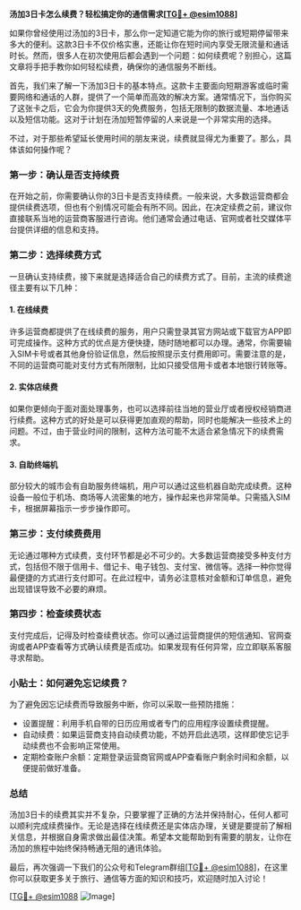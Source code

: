 **汤加3日卡怎么续费？轻松搞定你的通信需求[[TG💪+ @esim1088](https://t.me/s/esim1088)]**

如果你曾经使用过汤加的3日卡，那么你一定知道它能为你的旅行或短期停留带来多大的便利。这款3日卡不仅价格实惠，还能让你在短时间内享受无限流量和通话时长。然而，很多人在初次使用后都会遇到一个问题：如何续费呢？别担心，这篇文章将手把手教你如何轻松续费，确保你的通信服务不断线。

首先，我们来了解一下汤加3日卡的基本特点。这款卡主要面向短期游客或临时需要网络和通话的人群，提供了一个简单而高效的解决方案。通常情况下，当你购买了这张卡之后，它会为你提供3天的免费服务，包括无限制的数据流量、本地通话以及短信功能。这对于计划在汤加短暂停留的人来说是一个非常实用的选择。

不过，对于那些希望延长使用时间的朋友来说，续费就显得尤为重要了。那么，具体该如何操作呢？

### **第一步：确认是否支持续费**
在开始之前，你需要确认你的3日卡是否支持续费。一般来说，大多数运营商都会提供续费选项，但也有个别情况可能会有所不同。因此，在决定续费之前，建议你直接联系当地的运营商客服进行咨询。他们通常会通过电话、官网或者社交媒体平台提供详细的信息和支持。

### **第二步：选择续费方式**
一旦确认支持续费，接下来就是选择适合自己的续费方式了。目前，主流的续费途径主要有以下几种：

#### **1. 在线续费**
许多运营商都提供了在线续费的服务，用户只需登录其官方网站或下载官方APP即可完成操作。这种方式的优点是方便快捷，随时随地都可以办理。通常，你需要输入SIM卡号或者其他身份验证信息，然后按照提示支付费用即可。需要注意的是，不同的运营商可能对支付方式有所限制，比如只接受信用卡或者本地银行转账等。

#### **2. 实体店续费**
如果你更倾向于面对面处理事务，也可以选择前往当地的营业厅或者授权经销商进行续费。这种方式的好处是可以获得更加直观的帮助，同时也能解决一些技术上的问题。不过，由于营业时间的限制，这种方法可能不太适合紧急情况下的续费需求。

#### **3. 自助终端机**
部分较大的城市会有自助服务终端机，用户可以通过这些机器自助完成续费。这种设备一般位于机场、商场等人流密集的地方，操作起来也非常简单。只需插入SIM卡，根据屏幕指示一步步操作即可。

### **第三步：支付续费费用**
无论通过哪种方式续费，支付环节都是必不可少的。大多数运营商接受多种支付方式，包括但不限于信用卡、借记卡、电子钱包、支付宝、微信等。选择一种你觉得最便捷的方式进行支付即可。在此过程中，请务必注意核对金额和订单信息，避免出现错误导致不必要的麻烦。

### **第四步：检查续费状态**
支付完成后，记得及时检查续费状态。你可以通过运营商提供的短信通知、官网查询或者APP查看等方式确认续费是否成功。如果发现有任何异常，应立即联系客服寻求帮助。

### **小贴士：如何避免忘记续费？**
为了避免因忘记续费而导致服务中断，你可以采取一些预防措施：
- 设置提醒：利用手机自带的日历应用或者专门的应用程序设置续费提醒。
- 自动续费：如果运营商支持自动续费功能，不妨开启此选项，这样即使忘记手动续费也不会影响正常使用。
- 定期检查账户余额：定期登录运营商官网或APP查看账户剩余时间和余额，以便提前做好准备。

### **总结**
汤加3日卡的续费其实并不复杂，只要掌握了正确的方法并保持耐心，任何人都可以顺利完成续费操作。无论是选择在线续费还是实体店办理，关键是要提前了解相关信息，并根据自身需求做出最佳决策。希望本文能帮助到有需要的朋友，让你在汤加的旅程中始终保持畅通无阻的通讯体验。

最后，再次强调一下我们的公众号和Telegram群组[[TG💪+ @esim1088](https://t.me/s/esim1088)]，在这里你可以获取更多关于旅行、通信等方面的知识和技巧，欢迎随时加入讨论！ 

[[TG💪+ @esim1088](https://t.me/s/esim1088) ![Image](https://i.postimg.cc/4NQfJmqS/Snipaste-2025-05-13-00-14-12.png)]